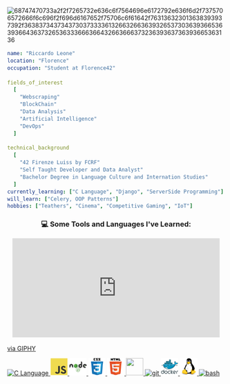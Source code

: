 
![68747470733a2f2f7265732e636c6f7564696e6172792e636f6d2f7375706572666f6c696f2f696d6167652f75706c6f61642f763136323013638393937392f363837343734373037333361326632663639326537303639366536393664363732653633366636643266366637323639363736393665363136]()


```yaml
name: "Riccardo Leone"
location: "Florence"
occupation: "Student at Florence42"

fields_of_interest
  [
    "Webscraping"
    "BlockChain"
    "Data Analysis"
    "Artificial Intelligence"
    "DevOps"
  ]

technical_background
  [
    "42 Firenze Luiss by FCRF"
    "Self Taught Developer and Data Analyst"
    "Bachelor Degree in Language Culture and Internation Studies"
  ]
currently_learning: ["C Language", "Django", "ServerSide Programming"]
will_learn: ["Celery, OOP Patterns"]
hobbies: ["Teathers", "Cinema", "Competitive Gaming", "IoT"]

```
<h3 align="center">💻 Some Tools and Languages I've Learned:</h3>
<p align="center"> 
  <iframe src="https://giphy.com/embed/arxiLc5EiFhja" width="480" height="230" frameBorder="0" class="giphy-embed" allowFullScreen></iframe><p><a href="https://giphy.com/gifs/smile-studio-ghibli-arxiLc5EiFhja">via GIPHY</a></p>
  <a href="https://www.learn-c.org/" target=_blank">
  <img src="https://upload.wikimedia.org/wikipedia/commons/1/18/C_Programming_Language.svg" alt="C Language" width="40" height="40"/>
    </a>
   <a href="https://developer.mozilla.org/en-US/docs/Web/JavaScript" target="_blank"> 
  <img src="https://raw.githubusercontent.com/devicons/devicon/master/icons/javascript/javascript-original.svg" alt="javascript" width="40" height="40"/> 
  </a>
  <a href="https://nodejs.org" target="_blank"> 
  <img src="https://raw.githubusercontent.com/devicons/devicon/master/icons/nodejs/nodejs-original-wordmark.svg" alt="nodejs" width="40" height="40"/> 
  </a> 
  <a href="https://www.w3schools.com/css/" target="_blank"> 
  <img src="https://raw.githubusercontent.com/devicons/devicon/master/icons/css3/css3-original-wordmark.svg" alt="css3" width="40" height="40"/> 
  </a> 
  <a href="https://www.w3.org/html/" target="_blank"> 
  <img src="https://raw.githubusercontent.com/devicons/devicon/master/icons/html5/html5-original-wordmark.svg" alt="html5" width="40" height="40"/> 
  </a> 
    <a href="https://www.postgresql.org/" target=_blank">
  <img src="https://upload.wikimedia.org/wikipedia/commons/2/29/Postgresql_elephant.svg" alt="" width="40" height="40"/>
    </a>
    <a href="https://git-scm.com/" target="_blank"> 
  <img src="https://www.vectorlogo.zone/logos/git-scm/git-scm-icon.svg" alt="git" width="40" height="40"/> 
  </a> 
    <a href="https://www.docker.com/" target="_blank"> 
  <img src="https://raw.githubusercontent.com/devicons/devicon/master/icons/docker/docker-original-wordmark.svg" alt="docker" width="40" height="40"/> 
  </a> 
  <a href="https://www.linux.org/" target="_blank"> 
  <img src="https://raw.githubusercontent.com/devicons/devicon/master/icons/linux/linux-original.svg" alt="linux" width="40" height="40"/> 
  </a> 
  <a href="https://www.gnu.org/software/bash/" target="_blank"> 
  <img src="https://www.vectorlogo.zone/logos/gnu_bash/gnu_bash-icon.svg" alt="bash" width="40" height="40"/> 
</p>
<br>

